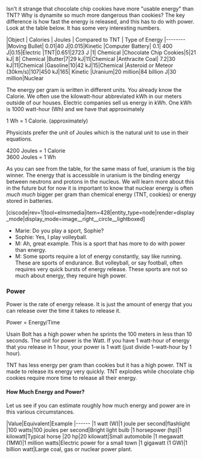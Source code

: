 Isn't it strange that chocolate chip cookies have more "usable energy" than TNT? Why is dynamite so much more dangerous than cookies? The key difference is how fast the energy is released, and this has to do with power. Look at the table below. It has some very interesting numbers.

|Object | Calories | Joules | Compared to TNT | Type of Energy
|--------
|Moving Bullet| 0.01|40 J|0.015|Kinetic
|Computer Battery| 0.1| 400 J|0.15|Electric
|TNT|0.651|2723 J |1| Chemical
|Chocolate Chip Cookies|5|21 kJ| 8| Chemical
|Butter|7|29 kJ|11|Chemical
|Anthracite Coal| 7.2|30 kJ|11|Chemical
|Gasoline|10|42 kJ|15|Chemical
|Asteroid or Meteor (30km/s)|107|450 kJ|165| Kinetic
|Uranium|20 million|84 billion J|30 million|Nuclear

 
The energy per gram is written in different units. You already know the Calorie. We often use the kilowatt-hour abbreviated kWh in our meters outside of our houses. Electric companies sell us energy in kWh. One kWh is 1000 watt-hour (Wh) and we have that approximately   
  
1 Wh = 1 Calorie. (approximately)   
  
Physicists prefer the unit of Joules which is the natural unit to use in their equations.   
  
4200 Joules = 1 Calorie   
3600 Joules = 1 Wh   
  
As you can see from the table, for the same mass of fuel, uranium is the big winner. The energy that is accessible in uranium is the binding energy between neutrons and protons in the nucleus. We will learn more about this in the future but for now it is important to know that nuclear energy is often _much much_ bigger per gram than chemical energy (TNT, cookies) or energy stored in batteries.

[ciscode|rev=1|tool=elmsmedia|item=428|entity_type=node|render=display_mode|display_mode=image__right__circle__lightboxed]

* Marie: Do you play a sport, Sophie?
* Sophie: Yes, I play volleyball.
* M: Ah, great example. This is a sport that has more to do with power than energy.
* M: Some sports require a lot of energy constantly, say like running. These are sports of endurance. But volleyball, or say football, often requires very quick bursts of energy release. These sports are not so much about energy, they require high power.

### Power 

Power is the rate of energy release. It is just the amount of energy that you can release over the time it takes to release it.   
  
Power = Energy/Time   
  
Usain Bolt has a high power when he sprints the 100 meters in less than 10 seconds. The unit for power is the Watt. If you have 1 watt-hour of energy that you release in 1 hour, your power is 1 watt (just divide 1-watt-hour by 1 hour).   
  
TNT has less energy per gram than cookies but it has a high power. TNT is made to release its energy very quickly. TNT explodes while chocolate chip cookies require more time to release all their energy.

#### How Much Energy and Power? 

Let us see if you can estimate roughly how much energy and power are in this various circumstances.

|Value|Equivalent|Example
|------
|1 watt (W)|1 joule per second|flashlight
|100 watts|100 joules per second|Bright light bulb
|1 horsepower (hp)|1 kilowatt|Typical horse
|20 hp|20 kilowatt|Small automobile
|1 megawatt (1MW)|1 million watts|Electric power for a small town
|1 gigawatt (1 GW)|1 billion watt|Large coal, gas or nuclear power plant.

